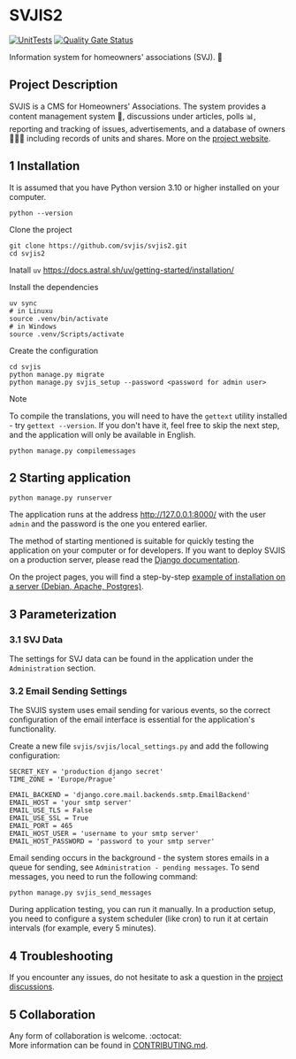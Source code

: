 # SVJIS2

[![UnitTests](https://github.com/svjis/svjis2/actions/workflows/unit-tests.yml/badge.svg)](https://github.com/svjis/svjis2/actions/workflows/unit-tests.yml) [![Quality Gate Status](https://sonarcloud.io/api/project_badges/measure?project=svjis_svjis-py&metric=alert_status)](https://sonarcloud.io/summary/new_code?id=svjis_svjis-py)

Information system for homeowners' associations (SVJ). :house_with_garden:

## Project Description

SVJIS is a CMS for Homeowners' Associations. The system provides a content management system :memo:, discussions under articles, polls :bar_chart:, reporting and tracking of issues, advertisements, and a database of owners :family_man_woman_boy: including records of units and shares. More on the [project website](https://svjis.github.io/Vlastnosti/).

## 1 Installation
It is assumed that you have Python version 3.10 or higher installed on your computer.

```
python --version
```

Clone the project
```
git clone https://github.com/svjis/svjis2.git
cd svjis2
```

Inatall `uv`
https://docs.astral.sh/uv/getting-started/installation/


Install the dependencies
```
uv sync
# in Linuxu
source .venv/bin/activate
# in Windows
source .venv/Scripts/activate
```

Create the configuration
```
cd svjis
python manage.py migrate
python manage.py svjis_setup --password <password for admin user>
```

> [!NOTE]
> To compile the translations, you will need to have the `gettext` utility installed - try `gettext --version`. If you don't have it, feel free to skip the next step, and the application will only be available in English.
```
python manage.py compilemessages
```

## 2 Starting application

```
python manage.py runserver
```

The application runs at the address http://127.0.0.1:8000/ with the user `admin` and the password is the one you entered earlier.

The method of starting mentioned is suitable for quickly testing the application on your computer or for developers. If you want to deploy SVJIS on a production server, please read the [Django documentation](https://docs.djangoproject.com/en/5.0/howto/deployment/).

On the project pages, you will find a step-by-step [example of installation on a server (Debian, Apache, Postgres)](https://svjis.github.io/Instalace/).

## 3 Parameterization

### 3.1 SVJ Data

The settings for SVJ data can be found in the application under the `Administration` section.

### 3.2 Email Sending Settings

The SVJIS system uses email sending for various events, so the correct configuration of the email interface is essential for the application's functionality.

Create a new file `svjis/svjis/local_settings.py` and add the following configuration:

```
SECRET_KEY = 'production django secret'
TIME_ZONE = 'Europe/Prague'

EMAIL_BACKEND = 'django.core.mail.backends.smtp.EmailBackend'
EMAIL_HOST = 'your smtp server'
EMAIL_USE_TLS = False
EMAIL_USE_SSL = True
EMAIL_PORT = 465
EMAIL_HOST_USER = 'username to your smtp server'
EMAIL_HOST_PASSWORD = 'password to your smtp server'
```

Email sending occurs in the background - the system stores emails in a queue for sending, see `Administration - pending messages`. To send messages, you need to run the following command:

```
python manage.py svjis_send_messages
```

During application testing, you can run it manually. In a production setup, you need to configure a system scheduler (like cron) to run it at certain intervals (for example, every 5 minutes).

## 4 Troubleshooting

If you encounter any issues, do not hesitate to ask a question in the [project discussions](https://github.com/orgs/svjis/discussions).

## 5 Collaboration

Any form of collaboration is welcome. :octocat:  
More information can be found in [CONTRIBUTING.md](CONTRIBUTING.md).
